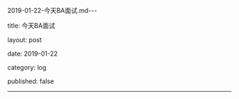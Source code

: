 2019-01-22-今天BA面试.md---

title: 今天BA面试

layout: post

date: 2019-01-22

category: log

published: false

---
